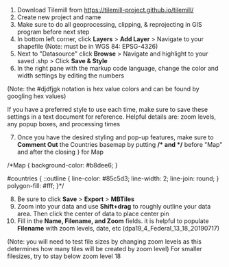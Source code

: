 1) Download Tilemill from https://tilemill-project.github.io/tilemill/
2) Create new project and name
3) Make sure to do all geoprocessing, clipping, & reprojecting in GIS program before next step
4) In bottom left corner, click __Layers__ > __Add Layer__ > Navigate to your shapefile (Note: must be in WGS 84: EPSG-4326)
5) Next to "Datasource" click __Browse__ > Navigate and highlight to your saved .shp > Click __Save & Style__
6) In the right pane with the markup code language, change the color and width settings by editing the numbers

(Note: the #djdfjgk notation is hex value colors and can be found by googling hex values)

If you have a preferred style to use each time, make sure to save these settings in a text document for reference. Helpful details are: zoom levels, any popup boxes, and processing times

7) Once you have the desired styling and pop-up features, make sure to __Comment Out__ the Countries basemap by putting __/* and */__ before "Map" and after the closing } for Map 


/*Map {
  background-color: #b8dee6;
}

#countries {
  ::outline {
    line-color: #85c5d3;
    line-width: 2;
    line-join: round;
  }
  polygon-fill: #fff;
}*/

8) Be sure to click __Save__ > __Export__ > __MBTiles__
9) Zoom into your data and use __Shift+drag__ to roughly outline your data area.  Then click the center of data to place center pin
10) Fill in the __Name, Filename, and Zoom__ fields.  it is helpful to populate __Filename__ with zoom levels, date, etc (dpa19_4_Federal_13_18_20190717)

(Note: you will need to test file sizes by changing zoom levels as this determines how many tiles will be created by zoom level)  For smaller filesizes, try to stay below zoom level 18
